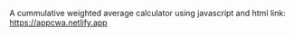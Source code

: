 
A cummulative weighted average calculator using javascript and html
link: https://appcwa.netlify.app
